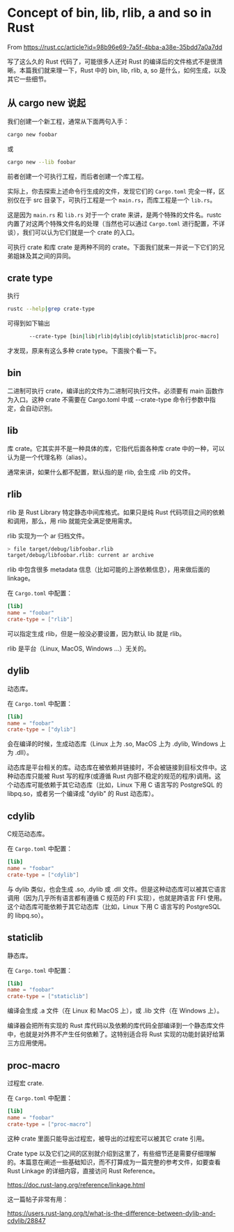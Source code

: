 # Concept of bin, lib, rlib, a and so in Rust

From https://rust.cc/article?id=98b96e69-7a5f-4bba-a38e-35bdd7a0a7dd

写了这么久的 Rust 代码了，可能很多人还对 Rust 的编译后的文件格式不是很清晰。本篇我们就来理一下，Rust 中的 bin, lib, rlib, a, so 是什么，如何生成，以及其它一些细节。

## 从 cargo new 说起

我们创建一个新工程，通常从下面两句入手：

```bash
cargo new foobar
```

或

```bash
cargo new --lib foobar
```

前者创建一个可执行工程，而后者创建一个库工程。

实际上，你去探索上述命令行生成的文件，发现它们的 `Cargo.toml` 完全一样，区别仅在于 src 目录下，可执行工程是一个 `main.rs`，而库工程是一个 `lib.rs`。

这是因为 `main.rs` 和 `lib.rs` 对于一个 crate 来讲，是两个特殊的文件名。rustc 内置了对这两个特殊文件名的处理（当然也可以通过 `Cargo.toml` 进行配置，不详谈），我们可以认为它们就是一个 crate 的入口。

可执行 crate 和库 crate 是两种不同的 crate。下面我们就来一并说一下它们的兄弟姐妹及其之间的异同。

## crate type

执行

```bash
rustc --help|grep crate-type
```

可得到如下输出

```bash
       --crate-type [bin|lib|rlib|dylib|cdylib|staticlib|proc-macro]
```

才发现，原来有这么多种 crate type。下面挨个看一下。

## bin

二进制可执行 crate，编译出的文件为二进制可执行文件。必须要有 main 函数作为入口。这种 crate 不需要在 Cargo.toml 中或 --crate-type 命令行参数中指定，会自动识别。

## lib

库 crate。它其实并不是一种具体的库，它指代后面各种库 crate 中的一种，可以认为是一个代理名称（alias）。

通常来讲，如果什么都不配置，默认指的是 rlib, 会生成 .rlib 的文件。

## rlib

rlib 是 Rust Library 特定静态中间库格式。如果只是纯 Rust 代码项目之间的依赖和调用，那么，用 rlib 就能完全满足使用需求。

rlib 实现为一个 ar 归档文件。

```bash
> file target/debug/libfoobar.rlib
target/debug/libfoobar.rlib: current ar archive
```

rlib 中包含很多 metadata 信息（比如可能的上游依赖信息），用来做后面的 linkage。

在 `Cargo.toml` 中配置：

```toml
[lib]
name = "foobar"
crate-type = ["rlib"]
```

可以指定生成 rlib，但是一般没必要设置，因为默认 lib 就是 rlib。

rlib 是平台（Linux, MacOS, Windows ...）无关的。

## dylib

动态库。

在 `Cargo.toml` 中配置：

```toml
[lib]
name = "foobar"
crate-type = ["dylib"]
```

会在编译的时候，生成动态库（Linux 上为 .so, MacOS 上为 .dylib, Windows 上为 .dll）。

动态库是平台相关的库。动态库在被依赖并链接时，不会被链接到目标文件中。这种动态库只能被 Rust 写的程序(或遵循 Rust 内部不稳定的规范的程序)调用。这个动态库可能依赖于其它动态库（比如，Linux 下用 C 语言写的 PostgreSQL 的 libpq.so，或者另一个编译成 "dylib" 的 Rust 动态库）。

## cdylib

C规范动态库。

在 `Cargo.toml` 中配置：

```toml
[lib]
name = "foobar"
crate-type = ["cdylib"]
```

与 dylib 类似，也会生成 .so, .dylib 或 .dll 文件。但是这种动态库可以被其它语言调用（因为几乎所有语言都有遵循 C 规范的 FFI 实现），也就是跨语言 FFI 使用。这个动态库可能依赖于其它动态库（比如，Linux 下用 C 语言写的 PostgreSQL 的 libpq.so）。

## staticlib

静态库。

在 `Cargo.toml` 中配置：

```toml
[lib]
name = "foobar"
crate-type = ["staticlib"]
```

编译会生成 .a 文件（在 Linux 和 MacOS 上），或 .lib 文件（在 Windows 上）。

编译器会把所有实现的 Rust 库代码以及依赖的库代码全部编译到一个静态库文件中，也就是对外界不产生任何依赖了。这特别适合将 Rust 实现的功能封装好给第三方应用使用。

## proc-macro

过程宏 crate.

在 `Cargo.toml` 中配置：

```toml
[lib]
name = "foobar"
crate-type = ["proc-macro"]
```

这种 crate 里面只能导出过程宏，被导出的过程宏可以被其它 crate 引用。

Crate type 以及它们之间的区别就介绍到这里了，有些细节还是需要仔细理解的。本篇意在阐述一些基础知识，而不打算成为一篇完整的参考文件，如要查看 Rust Linkage 的详细内容，直接访问 Rust Reference。

https://doc.rust-lang.org/reference/linkage.html

这一篇帖子非常有用：

https://users.rust-lang.org/t/what-is-the-difference-between-dylib-and-cdylib/28847

